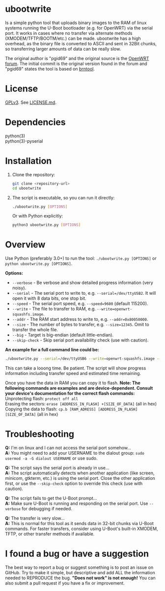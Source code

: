 ubootwrite
========
Is a simple python tool that uploads binary images to the RAM of linux systems running the U-Boot bootloader (e.g. for OpenWRT) via the serial port. It works in cases where no transfer via alternate methods (XMODEM/TFTP/BOOTM/etc.) can be made. ubootwrite has a high overhead, as the binary file is converted to ASCII and sent in 32Bit chunks, so transferring larger amounts of data can be really slow.

The original author is "pgid69" and the original source is the [OpenWRT forum](https://forum.openwrt.org/viewtopic.php?pid=183315#p183315). The initial commit is the original version found in the forum and "pgid69" states the tool is based on [brntool](https://github.com/rvalles/brntool).

License
========
[GPLv3](http://opensource.org/licenses/GPL-3.0). See [LICENSE.md](LICENSE.md).

Dependencies
========
python(3)  
python(3)-pyserial

Installation
========
1. Clone the repository:
   ```bash
   git clone <repository-url>
   cd ubootwrite
   ```

2. The script is executable, so you can run it directly:
   ```bash
   ./ubootwrite.py [OPTIONS]
   ```

   Or with Python explicitly:
   ```bash
   python3 ubootwrite.py [OPTIONS]
   ```

Overview
========
Use Python (preferably 3.0+) to run the tool: ```./ubootwrite.py [OPTIONS]``` or ```python ubootwrite.py [OPTIONS]```.  

**Options:**  
* ```--verbose``` - Be verbose and show detailed progress information (very noisy).  
* ```--serial``` - The serial port to write to, e.g. ```--serial=/dev/ttyUSB2```. It will open it with 8 data bits, one stop bit.  
* ```--speed``` - The serial port speed, e.g. ```--speed=9600``` (default 115200).  
* ```--write``` - The file to transfer to RAM, e.g. ```--write=openwrt-squashfs.image```.  
* ```--addr``` - The RAM start address to write to, e.g. ```--addr=0x80050000```.  
* ```--size``` - The number of bytes to transfer, e.g. ```--size=12345```. Omit to transfer the whole file.  
* ```--big``` - Target is big-endian (default little-endian).  
* ```--skip-check``` - Skip serial port availability check (use with caution).  

**An example for a full command line could be:**  
```bash
./ubootwrite.py --serial=/dev/ttyUSB6 --write=openwrt-squashfs.image --addr=0x80050000
```

This can take a looong time. Be patient. The script will show progress information including transfer speed and estimated time remaining.

Once you have the data in RAM you can copy it to flash. **Note: The following commands are examples and are device-dependent. Consult your device's documentation for the correct flash commands:**
Unprotecting flash: ```protect off all```  
Erasing the sectors: ```erase [ADDRESS_IN_FLASH] +[SIZE_OF_DATA]``` (all in hex)  
Copying the data to flash: ```cp.b [RAM_ADRESS] [ADDRESS_IN_FLASH] [SIZE_OF_DATA]``` (all in hex)

Troubleshooting
========
**Q:** I'm on linux and I can not access the serial port somehow...  
**A:** You might need to add your USERNAME to the dialout group: ```sudo usermod -a -G dialout USERNAME``` or use sudo.  

**Q:** The script says the serial port is already in use...  
**A:** The script automatically detects when another application (like screen, minicom, gtkterm, etc.) is using the serial port. Close the other application first, or use the `--skip-check` option to override this check (use with caution).

**Q:** The script fails to get the U-Boot prompt...  
**A:** Make sure U-Boot is running and responding on the serial port. Use `--verbose` for debugging if needed.

**Q:** The transfer is very slow...  
**A:** This is normal for this tool as it sends data in 32-bit chunks via U-Boot commands. For faster transfers, consider using U-Boot's built-in XMODEM, TFTP, or other transfer methods if available.

I found a bug or have a suggestion
========
The best way to report a bug or suggest something is to post an issue on GitHub. Try to make it simple, but descriptive and add ALL the information needed to REPRODUCE the bug. **"Does not work" is not enough!** You can also submit a pull request if you have a fix or improvement.
